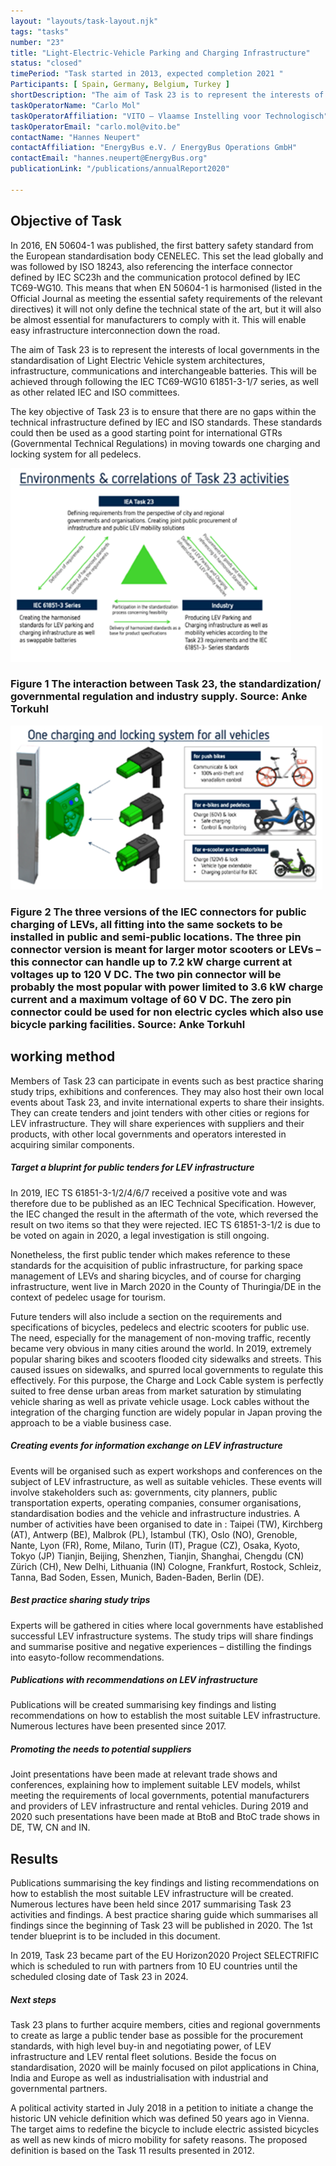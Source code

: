 ```yaml
---
layout: "layouts/task-layout.njk"
tags: "tasks"
number: "23"
title: "Light-Electric-Vehicle Parking and Charging Infrastructure"
status: "closed"
timePeriod: "Task started in 2013, expected completion 2021 "
Participants: [ Spain, Germany, Belgium, Turkey ]
shortDescription: "The aim of Task 23 is to represent the interests of local governments in the standardisation of Light Electric Vehicle system architectures, infrastructure, communications and interchangeable batteries."
taskOperatorName: "Carlo Mol"
taskOperatorAffiliation: "VITO – Vlaamse Instelling voor Technologisch"
taskOperatorEmail: "carlo.mol@vito.be"
contactName: "Hannes Neupert"
contactAffiliation: "EnergyBus e.V. / EnergyBus Operations GmbH"
contactEmail: "hannes.neupert@EnergyBus.org"
publicationLink: "/publications/annualReport2020"

---
```


## Objective of Task
In 2016, EN 50604-1 was published, the first battery safety standard from the European standardisation body CENELEC. This set the lead globally and was followed by ISO 18243, also referencing the interface connector defined by IEC SC23h and the communication protocol defined by IEC TC69-WG10. This means that when EN 50604-1 is harmonised (listed in the Official Journal as meeting the essential safety requirements of the relevant directives) it will not only define the technical state of the art, but it will also be almost essential for manufacturers to comply with it. This will enable easy infrastructure interconnection down the road. 

The aim of Task 23 is to represent the interests of local governments in the standardisation of Light Electric Vehicle system architectures, infrastructure, communications and interchangeable batteries. This will be achieved through following the IEC TC69-WG10 61851-3-1/7 series, as well as other related IEC and ISO committees.  

The key objective of Task 23 is to ensure that there are no gaps within the technical infrastructure defined by IEC and ISO standards. These standards could then be used as a good starting point for international GTRs (Governmental Technical Regulations) in moving towards one charging and locking system for all pedelecs.  

![Objective of task 23](/assets/images/task23_figure_one.png)
### Figure 1 The interaction between Task 23, the standardization/ governmental regulation and industry supply. Source: Anke Torkuhl 

![Objective of task 23](/assets/images/task23_figure_two.png)
### Figure 2 The three versions of the IEC connectors for public charging of LEVs, all fitting into the same sockets to be installed in public and semi-public locations. The three pin connector version is meant for larger motor scooters or LEVs – this connector can handle up to 7.2 kW charge current at voltages up to 120 V DC. The two pin connector will be probably the most popular with power limited to 3.6 kW charge current and a maximum voltage of 60 V DC. The zero pin connector could be used for non electric cycles which also use bicycle parking facilities. Source: Anke Torkuhl 


## working method
Members of Task 23 can participate in events such as best practice sharing study trips, exhibitions and conferences. They may also host their own local events about Task 23, and invite international experts to share their insights. They can create tenders and joint tenders with other cities or regions for LEV infrastructure. They will share experiences with suppliers and their products, with other local governments and operators interested in acquiring similar components.  

##### Target a bluprint for public tenders for LEV infrastructure  

In 2019, IEC TS 61851-3-1/2/4/6/7 received a positive vote and was therefore due to be published as an IEC Technical Specification. However, the IEC changed the result in the aftermath of the vote, which reversed the result on two items so that they were rejected. IEC TS 61851-3-1/2 is due to be voted on again in 2020, a legal investigation is still ongoing. 

Nonetheless, the first public tender which makes reference to these standards for the acquisition of public infrastructure, for parking space management of LEVs and sharing bicycles, and of course for charging infrastructure, went live in March 2020 in the County of Thuringia/DE in the context of pedelec usage for tourism. 

Future tenders will also include a section on the requirements and specifications of bicycles, pedelecs and electric scooters for public use. The need, especially for the management of non-moving traffic, recently became very obvious in many cities around the world. In 2019, extremely popular sharing bikes and scooters flooded city sidewalks and streets. This caused issues on sidewalks, and spurred local governments to regulate this effectively. For this purpose, the Charge and Lock Cable system is perfectly suited to free dense urban areas from market saturation by stimulating vehicle sharing as well as private vehicle usage. Lock cables without the integration of the charging function are widely popular in Japan proving the approach to be a viable business case. 

##### Creating events for information exchange on LEV infrastructure  

Events will be organised such as expert workshops and conferences on the subject of LEV infrastructure, as well as suitable vehicles. These events will involve stakeholders such as: governments, city planners, public transportation experts, operating companies, consumer organisations, standardisation bodies and the vehicle and infrastructure industries. A number of activities have been organised to date in : Taipei (TW), Kirchberg (AT), Antwerp (BE), Malbrok (PL), Istambul (TK), Oslo (NO), Grenoble, Nante, Lyon (FR), Rome, Milano, Turin (IT), Prague (CZ), Osaka, Kyoto, Tokyo (JP) Tianjin, Beijing, Shenzhen, Tianjin, Shanghai, Chengdu (CN) Zürich (CH), New Delhi, Lithuania (IN) Cologne, Frankfurt, Rostock, Schleiz, Tanna, Bad Soden, Essen, Munich, Baden-Baden, Berlin (DE). 

##### Best practice sharing study trips

Experts will be gathered in cities where local governments have established successful LEV infrastructure systems. The study trips will share findings and summarise positive and negative experiences – distilling the findings into easyto-follow recommendations.  

##### Publications with recommendations on LEV infrastructure

Publications will be created summarising key findings and listing recommendations on how to establish the most suitable LEV infrastructure. Numerous lectures have been presented since 2017.  

##### Promoting the needs to potential suppliers

Joint presentations have been made at relevant trade shows and conferences, explaining how to implement suitable LEV models, whilst meeting the requirements of local governments, potential manufacturers and providers of LEV infrastructure and rental vehicles. During 2019 and 2020 such presentations have been made at BtoB and BtoC trade shows in DE, TW, CN and IN.  
 

## Results
Publications summarising the key findings and listing recommendations on how to establish the most suitable LEV infrastructure will be created. Numerous lectures have been held since 2017 summarising Task 23 activities and findings. A best practice sharing guide which summarises all findings since the beginning of Task 23 will be published in 2020. The 1st tender blueprint is to be included in this document.  

In 2019, Task 23 became part of the EU Horizon2020 Project SELECTRIFIC which is scheduled to run with partners from 10 EU countries until the scheduled closing date of Task 23 in 2024. 

##### Next steps 

Task 23 plans to further acquire members, cities and regional governments to create as large a public tender base as possible for the procurement standards, with high level buy-in and negotiating power, of LEV infrastructure and LEV rental fleet solutions. Beside the focus on standardisation, 2020 will be mainly focused on pilot applications in China, India and Europe as well as industrialisation with industrial and governmental partners.  

A political activity started in July 2018 in a petition to initiate a change the historic UN vehicle definition which was defined 50 years ago in Vienna. The target aims to redefine the bicycle to include electric assisted bicycles as well as new kinds of micro mobility for safety reasons. The proposed definition is based on the Task 11 results presented in 2012. 